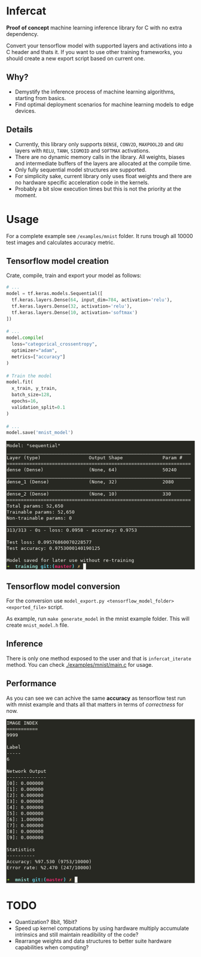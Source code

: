 
# Infercat

**Proof of concept** machine learning inference library for C with no extra dependency. 

Convert your tensorflow model with supported layers and activations into a C header and thats it. If you want to use other training frameworks, you should create a new export script based on current one.

## Why?

* Demystify the inference process of machine learning algorithms, starting from basics.
* Find optimal deployment scenarios for machine learning models to edge devices.

## Details

* Currently, this library only supports `DENSE`, `CONV2D`, `MAXPOOL2D` and `GRU` layers with `RELU`, `TANH`, `SIGMOID` and `SOFTMAX` activations.
* There are no dynamic memory calls in the library. All weights, biases and intermediate buffers of the layers are allocated at the compile time. 
* Only fully sequential model structures are supported. 
* For simplicity sake, current library only uses float weights and there are no hardware specific acceleration code in the kernels.
* Probably a bit slow execution times but this is not the priority at the moment.

# Usage

For a complete example see `/examples/mnist` folder. It runs trough all 10000 test images and calculates accuracy metric.

## Tensorflow model creation

Crate, compile, train and export your model as follows:

```python
# ...
model = tf.keras.models.Sequential([
  tf.keras.layers.Dense(64, input_dim=784, activation='relu'),
  tf.keras.layers.Dense(32, activation='relu'),
  tf.keras.layers.Dense(10, activation='softmax')
])

# ...
model.compile(
  loss="categorical_crossentropy", 
  optimizer="adam", 
  metrics=["accuracy"]
)

# Train the model
model.fit(
  x_train, y_train, 
  batch_size=128, 
  epochs=16,
  validation_split=0.1
)

# ...
model.save('mnist_model')
```

![](./docs/train_test_result.png)

## Tensorflow model conversion

For the conversion use `model_export.py <tensorflow_model_folder> <exported_file>` script.

As example, run `make generate_model` in the mnist example folder. This will create `mnist_model.h` file.

## Inference

There is only one method exposed to the user and that is `infercat_iterate` method. You can check [./examples/mnist/main.c](./examples/mnist/main.c) for usage.

## Performance

As you can see we can achive the same **accuracy** as tensorflow test run with mnist example and thats all that matters in terms of *correctness* for now.

![](./docs/infercat_result.png)

# TODO

* Quantization? 8bit, 16bit?
* Speed up kernel computations by using hardware multiply accumulate intrinsics and still maintain readibility of the code?
* Rearrange weights and data structures to better suite hardware capabilities when computing?
